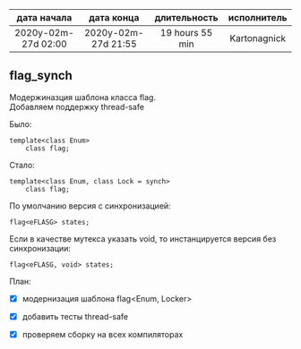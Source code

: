 
|     дата начала     |     дата конца      | длительность    | исполнитель  |
|:-------------------:|:-------------------:|:---------------:|:------------:|
| 2020y-02m-27d 02:00 | 2020y-02m-27d 21:55 | 19 hours 55 min | Kartonagnick |


flag_synch
-----------

Модержиназция шаблона класса flag.  
Добавляем поддержку thread-safe  

Было:   
```
template<class Enum> 
    class flag;
```

Стало:  
```
template<class Enum, class Lock = synch> 
    class flag;
```

По умолчанию версия с синхронизацией:  
```
flag<eFLASG> states;
```

Если в качестве мутекса указать void, то инстанцируется версия без синхронизации:  
```
flag<eFLASG, void> states;
```

План:  
  - [x] модернизация шаблона flag<Enum, Locker>  
  - [x] добавить тесты thread-safe  
  - [x] проверяем сборку на всех компиляторах  



